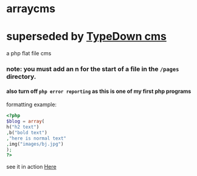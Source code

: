 # arraycms
# superseded by <a href="/x35gaming/TypeDown-CMS">TypeDown cms</a>

a php flat file cms 
### note: you must add an n for the start of a file in the `/pages` directory.
#### also turn off `php error reporting` as this is one of my first php programs
formatting example:
```php
<?php
$blog = array(
h("h2 text")
,b("bold text")
,"here is normal text"
,img("images/bj.jpg")
); 
?>
```
see it in action <a href="http://x35gaminghub.rf.gd">Here</a>
